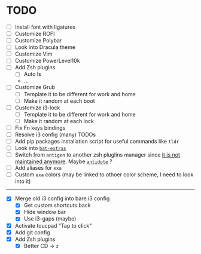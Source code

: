 # TODO

- [ ] Install font with ligatures
- [ ] Customize ROFI
- [ ] Customize Polybar
- [ ] Look into Dracula theme
- [ ] Customize Vim
- [ ] Customize PowerLevel10k
- [ ] Add Zsh plugins
    - [ ] Auto ls
    - ...
- [ ] Customize Grub
    - [ ] Template it to be different for work and home
    - [ ] Make it random at each boot
- [ ] Customize i3-lock
    - [ ] Template it to be different for work and home
    - [ ] Make it random at each lock
- [ ] Fix Fn keys bindings
- [ ] Resolve i3 config (many) TODOs
- [ ] Add pip packages installation script for useful commands like `tldr`
- [ ] Look into [`bat-extras`](https://github.com/eth-p/bat-extras/tree/master)
- [ ] Switch from `antigen` to another zsh pluglins manager since [it is not maintained anymore](https://github.com/zsh-users/antigen/issues/725). Maybe [`antidote`](https://github.com/mattmc3/antidote) ?
- [ ] Add aliases for `exa`
- [ ] Custom `exa` colors (may be linked to othoer color scheme, I need to look into it)

---

- [X] Merge old i3 config into bare i3 config
    - [X] Get custom shortcuts back
    - [X] Hide window bar
    - [X] Use i3-gaps (maybe)
- [X] Activate toucpad "Tap to click"
- [X] Add git config
- [X] Add Zsh plugins
    - [X] Better CD -> `z`
